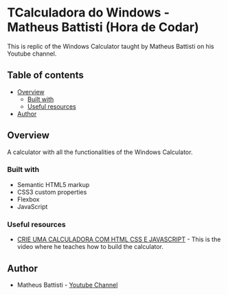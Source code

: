 # TCalculadora do Windows - Matheus Battisti (Hora de Codar)

This is replic of the Windows Calculator taught by Matheus Battisti on his Youtube channel.

## Table of contents

- [Overview](#overview)
  - [Built with](#built-with)
  - [Useful resources](#built-with)
- [Author](#author)

## Overview

A calculator with all the functionalities of the Windows Calculator.

### Built with

- Semantic HTML5 markup
- CSS3 custom properties
- Flexbox
- JavaScript

### Useful resources

- [CRIE UMA CALCULADORA COM HTML CSS E JAVASCRIPT](https://youtu.be/KCfaPZ2t2yA) - This is the video where he teaches how to build the calculator.

## Author

- Matheus Battisti - [Youtube Channel](https://www.youtube.com/@MatheusBattisti)

